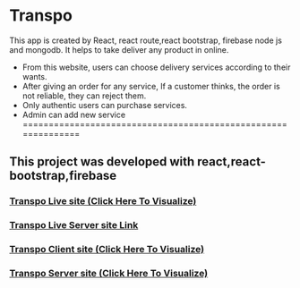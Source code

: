 # Transpo
This app is created by React, react route,react bootstrap, firebase node js and mongodb. It helps to take deliver any product in online.

* From this website, users can choose delivery services according to their wants.
* After giving an order for any service, If a customer thinks, the order is not
reliable, they can reject them.
* Only authentic users can purchase services.
* Admin can add new service <br/>
============================================================== <br/>
## This project was developed with react,react-bootstrap,firebase

### [Transpo Live site (Click Here To Visualize)](https://react-transpo.web.app/)
### [Transpo Live Server site Link](https://haunted-eyeballs-16194.herokuapp.com/)

### [Transpo Client site (Click Here To Visualize)](https://github.com/programming-hero-web-course1/tourism-or-delivery-website-client-side-rafaswe)

### [Transpo Server site (Click Here To Visualize)](https://github.com/programming-hero-web-course1/tourism-or-delivery-website-server-side-rafaswe)